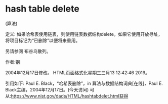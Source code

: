 # hash table delete


(算法)



定义:
如果哈希表使用链表，则使用链表数据结构delete。如果它使用开放寻址，将项目标记为“已删除”以便将来重用。



另请参阅
布谷鸟散列。


作者:钢







2004年12月17日修改。
HTML页面格式化星期三三月13 12:42:46 2019。



引用如下:
Paul E. Black，“哈希表删除”，in
算法与数据结构词典[在线]，Paul E. Black主编，2004年12月17日。(今天访问)
可从:https://www.nist.gov/dads/HTML/hashtabdelet.html获得